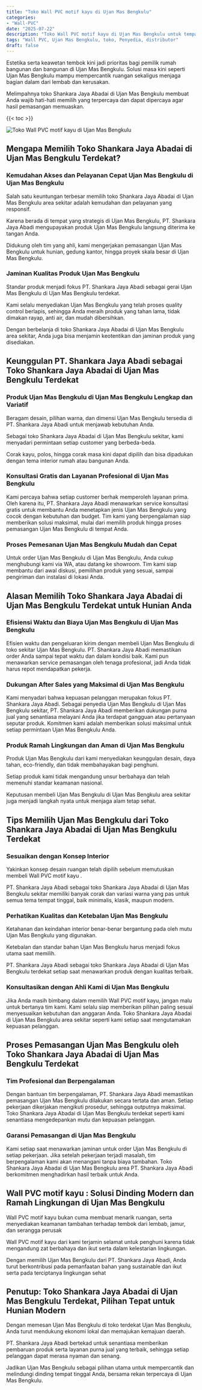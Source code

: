 ```yaml
---
title: "Toko Wall PVC motif kayu di Ujan Mas Bengkulu"
categories: 
- "Wall-PVC"
date: "2025-07-22"
description: "Toko Wall PVC motif kayu di Ujan Mas Bengkulu untuk tempat tinggal, office, dan ritel. Produk terbaik, beragam motif, pilihan warna modern, beserta jasa penempatan dikerjakan oleh teknisi berpengalaman dan kepastian resmi!|Servis distribusi Wall PVC motif kayu di Ujan Mas Bengkulu untuk keperluan rumah, kantor, maupun ritel, beserta produk berkualitas dan penempatan oleh teknisi berpengalaman dan jaminan resmi.|Pilihan Wall PVC motif kayu di Ujan Mas Bengkulu yang andal bagi tempat tinggal, office, serta ritel, dengan material unggulan dan pemasangan oleh tim berpengalaman dan jaminan resmi.|Penjualan Wall PVC motif kayu di Ujan Mas Bengkulu untuk tempat tinggal, kantor, dan gerai, dengan panel unggulan dan penempatan dikerjakan oleh tenaga ahli profesional, dilengkapi beserta kepastian resmi.}"
tags: "Wall PVC, Ujan Mas Bengkulu, toko, Penyedia, distributor"
draft: false
---
```


Estetika serta keawetan tembok kini jadi prioritas bagi pemilik rumah bangunan dan bangunan di Ujan Mas Bengkulu. Solusi masa kini seperti Ujan Mas Bengkulu mampu mempercantik ruangan sekaligus menjaga bagian dalam dari lembab dan kerusakan.

Melimpahnya toko Shankara Jaya Abadai di Ujan Mas Bengkulu membuat Anda wajib hati-hati memilih yang terpercaya dan dapat dipercaya agar hasil pemasangan memuaskan.

{{< toc >}}

![Toko Wall PVC motif kayu di Ujan Mas Bengkulu](/images/Wall-PVC/Toko-Wall-PVC-motif-kayu-di-Ujan-Mas-Bengkulu.png)


## Mengapa Memilih Toko Shankara Jaya Abadai di Ujan Mas Bengkulu Terdekat?

### Kemudahan Akses dan Pelayanan Cepat Ujan Mas Bengkulu di Ujan Mas Bengkulu

Salah satu keuntungan terbesar memilih toko Shankara Jaya Abadai di Ujan Mas Bengkulu area sekitar adalah kemudahan dan pelayanan yang responsif.

Karena berada di tempat yang strategis di Ujan Mas Bengkulu, PT. Shankara Jaya Abadi mengupayakan produk Ujan Mas Bengkulu langsung diterima ke tangan Anda.

Didukung oleh tim yang ahli, kami mengerjakan pemasangan Ujan Mas Bengkulu untuk hunian, gedung kantor, hingga proyek skala besar di Ujan Mas Bengkulu.

### Jaminan Kualitas Produk Ujan Mas Bengkulu

Standar produk menjadi fokus PT. Shankara Jaya Abadi sebagai gerai Ujan Mas Bengkulu di Ujan Mas Bengkulu terdekat.

Kami selalu menyediakan Ujan Mas Bengkulu yang telah proses quality control berlapis, sehingga Anda meraih produk yang tahan lama, tidak dimakan rayap, anti air, dan mudah dibersihkan.

Dengan berbelanja di toko Shankara Jaya Abadai di Ujan Mas Bengkulu area sekitar, Anda juga bisa menjamin keotentikan dan jaminan produk yang disediakan.

## Keunggulan PT. Shankara Jaya Abadi sebagai Toko Shankara Jaya Abadai di Ujan Mas Bengkulu Terdekat

### Produk Ujan Mas Bengkulu di Ujan Mas Bengkulu Lengkap dan Variatif

Beragam desain, pilihan warna, dan dimensi Ujan Mas Bengkulu tersedia di PT. Shankara Jaya Abadi untuk menjawab kebutuhan Anda.

Sebagai toko Shankara Jaya Abadai di Ujan Mas Bengkulu sekitar, kami menyadari permintaan setiap customer yang berbeda-beda.

Corak kayu, polos, hingga corak masa kini dapat dipilih dan bisa dipadukan dengan tema interior rumah atau bangunan Anda.

### Konsultasi Gratis dan Layanan Profesional di Ujan Mas Bengkulu

Kami percaya bahwa setiap customer berhak memperoleh layanan prima. Oleh karena itu, PT. Shankara Jaya Abadi menawarkan service konsultasi gratis untuk membantu Anda menetapkan jenis Ujan Mas Bengkulu yang cocok dengan kebutuhan dan budget. Tim kami yang berpengalaman siap memberikan solusi maksimal, mulai dari memilih produk hingga proses pemasangan Ujan Mas Bengkulu di tempat Anda.

### Proses Pemesanan Ujan Mas Bengkulu Mudah dan Cepat

Untuk order Ujan Mas Bengkulu di Ujan Mas Bengkulu, Anda cukup menghubungi kami via WA, atau datang ke showroom. Tim kami siap membantu dari awal diskusi, pemilihan produk yang sesuai, sampai pengiriman dan instalasi di lokasi Anda.

## Alasan Memilih Toko Shankara Jaya Abadai di Ujan Mas Bengkulu Terdekat untuk Hunian Anda

### Efisiensi Waktu dan Biaya Ujan Mas Bengkulu di Ujan Mas Bengkulu

Efisien waktu dan pengeluaran kirim dengan membeli Ujan Mas Bengkulu di toko sekitar Ujan Mas Bengkulu. PT. Shankara Jaya Abadi memastikan order Anda sampai tepat waktu dan dalam kondisi baik. Kami pun menawarkan service pemasangan oleh tenaga profesional, jadi Anda tidak harus repot mendapatkan pekerja.

### Dukungan After Sales yang Maksimal di Ujan Mas Bengkulu

Kami menyadari bahwa kepuasan pelanggan merupakan fokus PT. Shankara Jaya Abadi. Sebagai penyedia Ujan Mas Bengkulu di Ujan Mas Bengkulu sekitar, PT. Shankara Jaya Abadi memberikan dukungan purna jual yang senantiasa melayani Anda jika terdapat gangguan atau pertanyaan seputar produk. Komitmen kami adalah memberikan solusi maksimal untuk setiap permintaan Ujan Mas Bengkulu Anda.

### Produk Ramah Lingkungan dan Aman di Ujan Mas Bengkulu

Produk Ujan Mas Bengkulu dari kami menyediakan keunggulan desain, daya tahan, eco-friendly, dan tidak membahayakan bagi penghuni.

Setiap produk kami tidak mengandung unsur berbahaya dan telah memenuhi standar keamanan nasional.

Keputusan membeli Ujan Mas Bengkulu di Ujan Mas Bengkulu area sekitar juga menjadi langkah nyata untuk menjaga alam tetap sehat.

## Tips Memilih Ujan Mas Bengkulu dari Toko Shankara Jaya Abadai di Ujan Mas Bengkulu Terdekat

### Sesuaikan dengan Konsep Interior 

Yakinkan konsep desain ruangan telah dipilih sebelum memutuskan membeli  Wall PVC motif kayu .

PT. Shankara Jaya Abadi sebagai toko Shankara Jaya Abadai di Ujan Mas Bengkulu sekitar memiliki banyak corak dan variasi warna yang pas untuk semua tema tempat tinggal, baik minimalis, klasik, maupun modern.

### Perhatikan Kualitas dan Ketebalan Ujan Mas Bengkulu

Ketahanan dan keindahan interior benar-benar bergantung pada oleh mutu Ujan Mas Bengkulu yang digunakan.

Ketebalan dan standar bahan Ujan Mas Bengkulu harus menjadi fokus utama saat memilih.

PT. Shankara Jaya Abadi sebagai toko Shankara Jaya Abadai di Ujan Mas Bengkulu terdekat setiap saat menawarkan produk dengan kualitas terbaik.

### Konsultasikan dengan Ahli Kami di Ujan Mas Bengkulu

Jika Anda masih bimbang dalam memilih Wall PVC motif kayu, jangan malu untuk bertanya tim kami. Kami selalu siap memberikan pilihan paling sesuai menyesuaikan kebutuhan dan anggaran Anda. Toko Shankara Jaya Abadai di Ujan Mas Bengkulu area sekitar seperti kami setiap saat mengutamakan kepuasan pelanggan.

## Proses Pemasangan Ujan Mas Bengkulu oleh Toko Shankara Jaya Abadai di Ujan Mas Bengkulu Terdekat

### Tim Profesional dan Berpengalaman

Dengan bantuan tim berpengalaman, PT. Shankara Jaya Abadi memastikan pemasangan Ujan Mas Bengkulu dilakukan secara tertata dan aman. Setiap pekerjaan dikerjakan mengikuti prosedur, sehingga outputnya maksimal. Toko Shankara Jaya Abadai di Ujan Mas Bengkulu terdekat seperti kami senantiasa mengedepankan mutu dan kepuasan pelanggan.

### Garansi Pemasangan di Ujan Mas Bengkulu

Kami setiap saat menawarkan jaminan untuk order Ujan Mas Bengkulu di setiap pekerjaan. Jika setelah pekerjaan terjadi masalah, tim berpengalaman kami akan menangani tanpa biaya tambahan. Toko Shankara Jaya Abadai di Ujan Mas Bengkulu area PT. Shankara Jaya Abadi berkomitmen menghadirkan hasil terbaik untuk Anda.

##  Wall PVC motif kayu : Solusi Dinding Modern dan Ramah Lingkungan di Ujan Mas Bengkulu

 Wall PVC motif kayu  bukan cuma membuat menarik ruangan, serta menyediakan keamanan tambahan terhadap tembok dari lembab, jamur, dan serangga perusak

 Wall PVC motif kayu  dari kami terjamin selamat untuk penghuni karena tidak mengandung zat berbahaya dan ikut serta dalam kelestarian lingkungan.

Dengan memilih Ujan Mas Bengkulu dari PT. Shankara Jaya Abadi, Anda turut berkontribusi pada pemanfaatan bahan yang sustainable dan ikut serta pada terciptanya lingkungan sehat

## Penutup: Toko Shankara Jaya Abadai di Ujan Mas Bengkulu Terdekat, Pilihan Tepat untuk Hunian Modern

Dengan memesan Ujan Mas Bengkulu di toko terdekat Ujan Mas Bengkulu, Anda turut mendukung ekonomi lokal dan memajukan kemajuan daerah.

PT. Shankara Jaya Abadi bertekad untuk senantiasa memberikan pembaruan produk serta layanan purna jual yang terbaik, sehingga setiap pelanggan dapat merasa nyaman dan senang.

Jadikan Ujan Mas Bengkulu sebagai pilihan utama untuk mempercantik dan melindungi dinding tempat tinggal Anda, bersama rekan terpercaya di Ujan Mas Bengkulu.